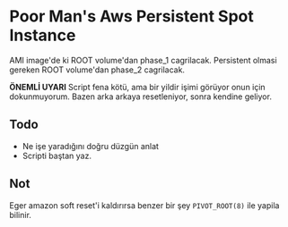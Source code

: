 Poor Man's Aws Persistent Spot Instance
==================================

AMI image'de ki ROOT volume'dan phase_1 cagrilacak.
Persistent olmasi gereken ROOT volume'dan phase_2 cagrilacak.

**ÖNEMLİ UYARI**    Script fena kötü, ama bir yildir işimi görüyor onun için dokunmuyorum.
Bazen arka arkaya resetleniyor, sonra kendine geliyor. 

Todo
-------
* Ne işe yaradığını doğru düzgün anlat
* Scripti baştan yaz.

Not
--------
Eger amazon soft reset'i kaldırırsa benzer bir şey `PIVOT_ROOT(8)` ile yapila bilinir. 
